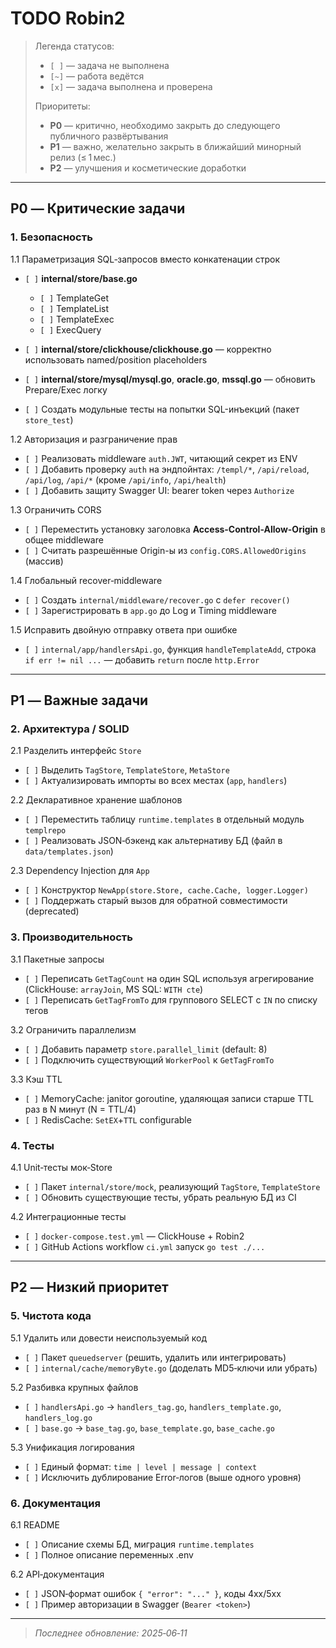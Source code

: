# TODO Robin2

> Легенда статусов:
>
> * `[ ]` — задача не выполнена
> * `[~]` — работа ведётся
> * `[x]` — задача выполнена и проверена
>
> Приоритеты:
>
> * **P0** — критично, необходимо закрыть до следующего публичного развёртывания
> * **P1** — важно, желательно закрыть в ближайший минорный релиз (≤ 1 мес.)
> * **P2** — улучшения и косметические доработки

---

## P0 — Критические задачи

### 1. Безопасность

1.1 Параметризация SQL‐запросов вместо конкатенации строк

* `[ ]` **internal/store/base.go**

  * `[ ]` TemplateGet
  * `[ ]` TemplateList
  * `[ ]` TemplateExec
  * `[ ]` ExecQuery
* `[ ]` **internal/store/clickhouse/clickhouse.go** — корректно использовать named/position placeholders
* `[ ]` **internal/store/mysql/mysql.go**, **oracle.go**, **mssql.go** — обновить Prepare/Exec логку
* `[ ]` Создать модульные тесты на попытки SQL-инъекций (пакет `store_test`)

1.2 Авторизация и разграничение прав

* `[ ]` Реализовать middleware `auth.JWT`, читающий секрет из ENV
* `[ ]` Добавить проверку `auth` на эндпойнтах:
  `/templ/*`, `/api/reload`, `/api/log`, `/api/*` (кроме `/api/info`, `/api/health`)
* `[ ]` Добавить защиту Swagger UI: bearer token через `Authorize`

1.3 Ограничить CORS

* `[ ]` Переместить установку заголовка **Access-Control-Allow-Origin** в общее middleware
* `[ ]` Считать разрешённые Origin-ы из `config.CORS.AllowedOrigins` (массив)

1.4 Глобальный recover‑middleware

* `[ ]` Создать `internal/middleware/recover.go` с `defer recover()`
* `[ ]` Зарегистрировать в `app.go` до Log и Timing middleware

1.5 Исправить двойную отправку ответа при ошибке

* `[ ]` `internal/app/handlersApi.go`, функция `handleTemplateAdd`, строка `if err != nil ...` — добавить `return` после `http.Error`

---

## P1 — Важные задачи

### 2. Архитектура / SOLID

2.1 Разделить интерфейс `Store`

* `[ ]` Выделить `TagStore`, `TemplateStore`, `MetaStore`
* `[ ]` Актуализировать импорты во всех местах (`app`, `handlers`)

2.2 Декларативное хранение шаблонов

* `[ ]` Переместить таблицу `runtime.templates` в отдельный модуль `templrepo`
* `[ ]` Реализовать JSON‑бэкенд как альтернативу БД (файл в `data/templates.json`)

2.3 Dependency Injection для `App`

* `[ ]` Конструктор `NewApp(store.Store, cache.Cache, logger.Logger)`
* `[ ]` Поддержать старый вызов для обратной совместимости (deprecated)

### 3. Производительность

3.1 Пакетные запросы

* `[ ]` Переписать `GetTagCount` на один SQL используя агрегирование (ClickHouse: `arrayJoin`, MS SQL: `WITH cte`)
* `[ ]` Переписать `GetTagFromTo` для группового SELECT с `IN` по списку тегов

3.2 Ограничить параллелизм

* `[ ]` Добавить параметр `store.parallel_limit` (default: 8)
* `[ ]` Подключить существующий `WorkerPool` к `GetTagFromTo`

3.3 Кэш TTL

* `[ ]` MemoryCache: janitor goroutine, удаляющая записи старше TTL раз в N минут (N = TTL/4)
* `[ ]` RedisCache: `SetEX`+`TTL` configurable

### 4. Тесты

4.1 Unit‑тесты мок‑Store

* `[ ]` Пакет `internal/store/mock`, реализующий `TagStore`, `TemplateStore`
* `[ ]` Обновить существующие тесты, убрать реальную БД из CI

4.2 Интеграционные тесты

* `[ ]` `docker-compose.test.yml` — ClickHouse + Robin2
* `[ ]` GitHub Actions workflow `ci.yml` запуск `go test ./...`

---

## P2 — Низкий приоритет

### 5. Чистота кода

5.1 Удалить или довести неиспользуемый код

* `[ ]` Пакет `queuedserver` (решить, удалить или интегрировать)
* `[ ]` `internal/cache/memoryByte.go` (доделать MD5‑ключи или убрать)

5.2 Разбивка крупных файлов

* `[ ]` `handlersApi.go` → `handlers_tag.go`, `handlers_template.go`, `handlers_log.go`
* `[ ]` `base.go` → `base_tag.go`, `base_template.go`, `base_cache.go`

5.3 Унификация логирования

* `[ ]` Единый формат: `time | level | message | context`
* `[ ]` Исключить дублирование Error‑логов (выше одного уровня)

### 6. Документация

6.1 README

* `[ ]` Описание схемы БД, миграция `runtime.templates`
* `[ ]` Полное описание переменных .env

6.2 API‑документация

* `[ ]` JSON‑формат ошибок `{ "error": "..." }`, коды 4xx/5xx
* `[ ]` Пример авторизации в Swagger (`Bearer <token>`)

---

> *Последнее обновление: 2025‑06‑11*
